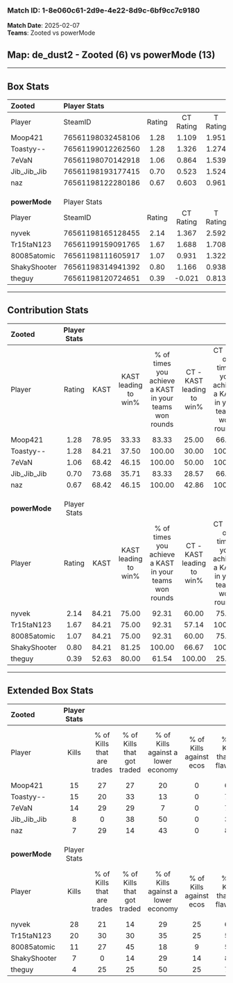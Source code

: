 ### Match ID: 1-8e060c61-2d9e-4e22-8d9c-6bf9cc7c9180  
**Match Date**: 2025-02-07  
**Teams**: Zooted vs powerMode  

## **Map**: de_dust2 - Zooted (6) vs powerMode (13)  
---  

## Box Stats  

| **Zooted**    | Player Stats      |        |           |          |       |       |       |         |        |      |     |
| :- | :- | :-: | :-: | :-: | :-: | :-: | :-: | :-: | :-: | :-: | :-: |
| Player        | SteamID           | Rating | CT Rating | T Rating | KAST  |  ADR  | Kills | Assists | Deaths | K/D  | HS% |
| Moop421       | 76561198032458106 |  1.28  |   1.109   |  1.951   | 78.95 | 97.5  |  15   |    7    |   14   | 1.07 | 46  |
| Toastyy--     | 76561199012262560 |  1.28  |   1.326   |  1.274   | 84.21 | 85.8  |  15   |    2    |   13   | 1.15 | 53  |
| 7eVaN         | 76561198070142918 |  1.06  |   0.864   |  1.539   | 68.42 | 79.1  |  14   |    5    |   15   | 0.93 | 21  |
| Jib_Jib_Jib   | 76561198193177415 |  0.70  |   0.523   |  1.524   | 73.68 | 50.1  |   8   |    4    |   16   | 0.50 | 50  |
| naz           | 76561198122280186 |  0.67  |   0.603   |  0.961   | 68.42 | 37.9  |   7   |    2    |   12   | 0.58 | 42  |
|               |                   |        |           |          |       |       |       |         |        |      |     |
|               |                   |        |           |          |       |       |       |         |        |      |     |
|               |                   |        |           |          |       |       |       |         |        |      |     |
| **powerMode** | Player Stats      |        |           |          |       |       |       |         |        |      |     |
| Player        | SteamID           | Rating | CT Rating | T Rating | KAST  |  ADR  | Kills | Assists | Deaths | K/D  | HS% |
| nyvek         | 76561198165128455 |  2.14  |   1.367   |  2.592   | 84.21 | 133.6 |  28   |    3    |   9    | 3.11 | 46  |
| Tr15taN123    | 76561199159091765 |  1.67  |   1.688   |  1.708   | 84.21 | 109.8 |  20   |    3    |   10   | 2.00 | 55  |
| 80085atomic   | 76561198111605917 |  1.07  |   0.931   |  1.322   | 84.21 | 65.7  |  11   |    3    |   12   | 0.92 | 63  |
| ShakyShooter  | 76561198314941392 |  0.80  |   1.166   |  0.938   | 84.21 | 45.8  |   7   |    4    |   13   | 0.54 | 42  |
| theguy        | 76561198120724651 |  0.39  |  -0.021   |  0.813   | 52.63 | 45.2  |   4   |    8    |   15   | 0.27 | 75  |
---  

## Contribution Stats  

| **Zooted**    | Player Stats |       |                      |                                                        |                           |                                                             |                          |                                                            |
| :- | :-: | :-: | :-: | :-: | :-: | :-: | :-: | :-: |
| Player        |    Rating    | KAST  | KAST leading to win% | % of times you achieve a KAST in your teams won rounds | CT - KAST leading to win% | CT - % of times you achieve a KAST in your teams won rounds | T - KAST leading to win% | T - % of times you achieve a KAST in your teams won rounds |
| Moop421       |     1.28     | 78.95 |        33.33         |                         83.33                          |           25.00           |                            66.67                            |          42.86           |                           100.00                           |
| Toastyy--     |     1.28     | 84.21 |        37.50         |                         100.00                         |           30.00           |                           100.00                            |          50.00           |                           100.00                           |
| 7eVaN         |     1.06     | 68.42 |        46.15         |                         100.00                         |           50.00           |                           100.00                            |          42.86           |                           100.00                           |
| Jib_Jib_Jib   |     0.70     | 73.68 |        35.71         |                         83.33                          |           28.57           |                            66.67                            |          42.86           |                           100.00                           |
| naz           |     0.67     | 68.42 |        46.15         |                         100.00                         |           42.86           |                           100.00                            |          50.00           |                           100.00                           |
|               |              |       |                      |                                                        |                           |                                                             |                          |                                                            |
|               |              |       |                      |                                                        |                           |                                                             |                          |                                                            |
|               |              |       |                      |                                                        |                           |                                                             |                          |                                                            |
| **powerMode** | Player Stats |       |                      |                                                        |                           |                                                             |                          |                                                            |
| Player        |    Rating    | KAST  | KAST leading to win% | % of times you achieve a KAST in your teams won rounds | CT - KAST leading to win% | CT - % of times you achieve a KAST in your teams won rounds | T - KAST leading to win% | T - % of times you achieve a KAST in your teams won rounds |
| nyvek         |     2.14     | 84.21 |        75.00         |                         92.31                          |           60.00           |                            75.00                            |          81.82           |                           100.00                           |
| Tr15taN123    |     1.67     | 84.21 |        75.00         |                         92.31                          |           57.14           |                           100.00                            |          88.89           |                           88.89                            |
| 80085atomic   |     1.07     | 84.21 |        75.00         |                         92.31                          |           60.00           |                            75.00                            |          81.82           |                           100.00                           |
| ShakyShooter  |     0.80     | 84.21 |        81.25         |                         100.00                         |           66.67           |                           100.00                            |          90.00           |                           100.00                           |
| theguy        |     0.39     | 52.63 |        80.00         |                         61.54                          |          100.00           |                            25.00                            |          77.78           |                           77.78                            |
---  

## Extended Box Stats  

| **Zooted**    | Player Stats |                            |                            |                                    |                         |                              |                                 |        |                             |                                     |                          |                               |                            |
| :- | :-: | :-: | :-: | :-: | :-: | :-: | :-: | :-: | :-: | :-: | :-: | :-: | :-: |
| Player        |    Kills     | % of Kills that are trades | % of Kills that got traded | % of Kills against a lower economy | % of Kills against ecos | % of Kills that are flawless | % of Kills that are close duels | Deaths | % of Deaths that get traded | % of Deaths against a lower economy | % of Deaths against ecos | % of Deaths that are flawless | % of Deaths that are close |
| Moop421       |      15      |             27             |             27             |                 20                 |            0            |              60              |                7                |   14   |             36              |                 14                  |            0             |              50               |             14             |
| Toastyy--     |      15      |             20             |             33             |                 13                 |            0            |              73              |                7                |   13   |              8              |                 15                  |            0             |              54               |             8              |
| 7eVaN         |      14      |             29             |             29             |                 7                  |            0            |              79              |                0                |   15   |             13              |                 20                  |            0             |              80               |             0              |
| Jib_Jib_Jib   |      8       |             0              |             38             |                 50                 |            0            |              38              |               13                |   16   |             44              |                 13                  |            0             |              69               |             6              |
| naz           |      7       |             29             |             14             |                 43                 |            0            |              86              |                0                |   12   |             17              |                  8                  |            0             |              50               |             0              |
|               |              |                            |                            |                                    |                         |                              |                                 |        |                             |                                     |                          |                               |                            |
|               |              |                            |                            |                                    |                         |                              |                                 |        |                             |                                     |                          |                               |                            |
|               |              |                            |                            |                                    |                         |                              |                                 |        |                             |                                     |                          |                               |                            |
| **powerMode** | Player Stats |                            |                            |                                    |                         |                              |                                 |        |                             |                                     |                          |                               |                            |
| Player        |    Kills     | % of Kills that are trades | % of Kills that got traded | % of Kills against a lower economy | % of Kills against ecos | % of Kills that are flawless | % of Kills that are close duels | Deaths | % of Deaths that get traded | % of Deaths against a lower economy | % of Deaths against ecos | % of Deaths that are flawless | % of Deaths that are close |
| nyvek         |      28      |             21             |             14             |                 29                 |           25            |              64              |                7                |   9    |              0              |                  0                  |            0             |              44               |             11             |
| Tr15taN123    |      20      |             30             |             30             |                 35                 |           25            |              50              |                0                |   10   |             10              |                 20                  |            10            |              90               |             0              |
| 80085atomic   |      11      |             27             |             45             |                 18                 |            9            |              55              |                9                |   12   |             33              |                  8                  |            8             |              75               |             0              |
| ShakyShooter  |      7       |             0              |             14             |                 29                 |           14            |              86              |                0                |   13   |             62              |                  8                  |            8             |              77               |             15             |
| theguy        |      4       |             25             |             25             |                 50                 |           25            |              75              |               25                |   15   |             27              |                 13                  |            7             |              53               |             0              |
